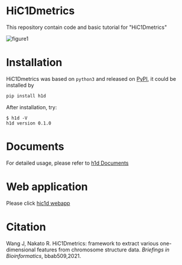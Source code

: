 # HiC1Dmetrics
This repository contain code and basic tutorial for "HiC1Dmetrics"

![figure1](https://github.com/wangjk321/HiC1Dmetrics/blob/master/IMG/Figure1.png)

# Installation

HiC1Dmetrics was based on `python3` and released on [PyPI](https://pypi.org/project/h1d/), it could be installed by

```python
pip install h1d
```
After installation, try:
```
$ h1d -V
h1d version 0.1.0
```

# Documents

For detailed usage, please refer to [h1d Documents](https://h1d.readthedocs.io/en/latest/)

# Web application

Please click [hic1d webapp](http://hic1d.herokuapp.com)

# Citation

Wang J, Nakato R. HiC1Dmetrics: framework to extract various one-dimensional features from chromosome structure data. *Briefings in Bioinformatics*, bbab509,2021.